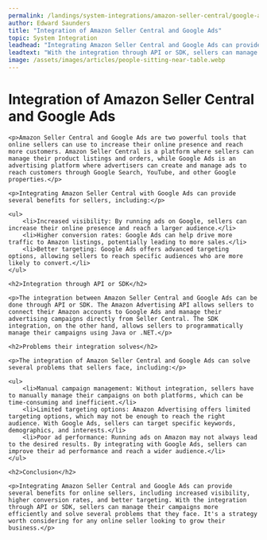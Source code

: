 ```yaml
---
permalink: /landings/system-integrations/amazon-seller-central/google-ads
author: Edward Saunders
title: "Integration of Amazon Seller Central and Google Ads"
topic: System Integration
leadhead: "Integrating Amazon Seller Central and Google Ads can provide several benefits for online sellers, including increased visibility, higher conversion rates, and better targeting"
leadtext: "With the integration through API or SDK, sellers can manage their campaigns more efficiently and solve several problems that they face. It's a strategy worth considering for any online seller looking to grow their business."
image: /assets/images/articles/people-sitting-near-table.webp
---
```

<div class="arttext">
	<h1>Integration of Amazon Seller Central and Google Ads</h1>

	<p>Amazon Seller Central and Google Ads are two powerful tools that online sellers can use to increase their online presence and reach more customers. Amazon Seller Central is a platform where sellers can manage their product listings and orders, while Google Ads is an advertising platform where advertisers can create and manage ads to reach customers through Google Search, YouTube, and other Google properties.</p>

	<p>Integrating Amazon Seller Central with Google Ads can provide several benefits for sellers, including:</p>

	<ul>
		<li>Increased visibility: By running ads on Google, sellers can increase their online presence and reach a larger audience.</li>
		<li>Higher conversion rates: Google Ads can help drive more traffic to Amazon listings, potentially leading to more sales.</li>
		<li>Better targeting: Google Ads offers advanced targeting options, allowing sellers to reach specific audiences who are more likely to convert.</li>
	</ul>

	<h2>Integration through API or SDK</h2>

	<p>The integration between Amazon Seller Central and Google Ads can be done through API or SDK. The Amazon Advertising API allows sellers to connect their Amazon accounts to Google Ads and manage their advertising campaigns directly from Seller Central. The SDK integration, on the other hand, allows sellers to programmatically manage their campaigns using Java or .NET.</p>

	<h2>Problems their integration solves</h2>

	<p>The integration of Amazon Seller Central and Google Ads can solve several problems that sellers face, including:</p>

	<ul>
		<li>Manual campaign management: Without integration, sellers have to manually manage their campaigns on both platforms, which can be time-consuming and inefficient.</li>
		<li>Limited targeting options: Amazon Advertising offers limited targeting options, which may not be enough to reach the right audience. With Google Ads, sellers can target specific keywords, demographics, and interests.</li>
		<li>Poor ad performance: Running ads on Amazon may not always lead to the desired results. By integrating with Google Ads, sellers can improve their ad performance and reach a wider audience.</li>
	</ul>

	<h2>Conclusion</h2>

	<p>Integrating Amazon Seller Central and Google Ads can provide several benefits for online sellers, including increased visibility, higher conversion rates, and better targeting. With the integration through API or SDK, sellers can manage their campaigns more efficiently and solve several problems that they face. It's a strategy worth considering for any online seller looking to grow their business.</p>

</div>